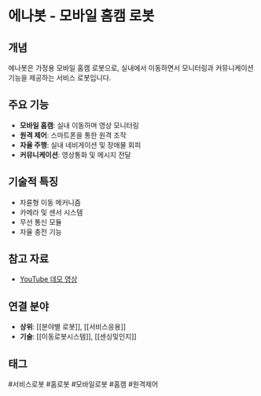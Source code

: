 # 에나봇 - 모바일 홈캠 로봇

## 개념

에나봇은 가정용 모바일 홈캠 로봇으로, 실내에서 이동하면서 모니터링과 커뮤니케이션 기능을 제공하는 서비스 로봇입니다.

## 주요 기능
- **모바일 홈캠**: 실내 이동하며 영상 모니터링
- **원격 제어**: 스마트폰을 통한 원격 조작
- **자율 주행**: 실내 네비게이션 및 장애물 회피
- **커뮤니케이션**: 영상통화 및 메시지 전달

## 기술적 특징
- 차륜형 이동 메커니즘
- 카메라 및 센서 시스템
- 무선 통신 모듈
- 자율 충전 기능

## 참고 자료
- [YouTube 데모 영상](https://youtube.com/shorts/ZwrunnHozkE?si=Q_hylNsQvf74mgFz)

## 연결 분야
- **상위**: [[분야별 로봇]], [[서비스응용]]
- **기술**: [[이동로봇시스템]], [[센싱및인지]]

## 태그
#서비스로봇 #홈로봇 #모바일로봇 #홈캠 #원격제어